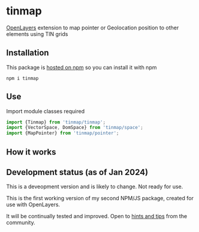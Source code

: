 # tinmap
[OpenLayers](https://openlayers.org/) extension to map pointer or Geolocation position to other elements using TIN grids

## Installation

This package is [hosted on npm](https://www.npmjs.com/package/tinmap) so you can install it with npm

```
npm i tinmap
```

## Use

Import module classes required

```javascript
import {Tinmap} from 'tinmap/tinmap';
import {VectorSpace, DomSpace} from 'tinmap/space';
import {MapPointer} from 'tinmap/pointer';
```


## How it works



## Development status (as of Jan 2024)

This is a deveopment version and is likely to change. Not ready for use.

This is the first working version of my second NPM/JS package, created for use with OpenLayers.

It will be continually tested and improved. Open to [hints and tips](https://github.com/Robinini/tinmap/issues) from the community.